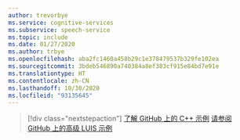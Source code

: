 ```yaml
---
author: trevorbye
ms.service: cognitive-services
ms.subservice: speech-service
ms.topic: include
ms.date: 01/27/2020
ms.author: trbye
ms.openlocfilehash: aba2fc1460a458b29c1e378479537b329fe102ea
ms.sourcegitcommit: 3bdeb546890a740384a8ef383cf915e84bd7e91e
ms.translationtype: HT
ms.contentlocale: zh-CN
ms.lasthandoff: 10/30/2020
ms.locfileid: "93135645"
---
```

> [!div class="nextstepaction"]
> [了解 GitHub 上的 C++ 示例](https://aka.ms/speech/github-cpp)
> [请参阅 GitHub 上的高级 LUIS 示例](https://github.com/Azure/pizza_luis_bot)
